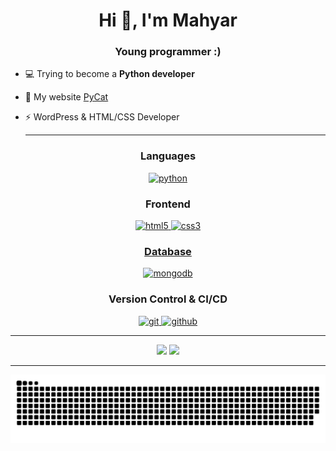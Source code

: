 <h1 align="center">Hi 👋, I'm Mahyar</h1>
<h3 align="center">Young programmer :)</h3>
  
- 💻 Trying to become a **Python developer**

- 🐯 My website <a href="https://pycat.ir">PyCat</a>

- ⚡ WordPress & HTML/CSS Developer 
  
  ---
  
<h3 align="center">Languages</h3>
<p align="center">
  <a href="https://www.python.org/" target="_blank"> 
    <img src="https://cdn.jsdelivr.net/gh/devicons/devicon/icons/python/python-plain-wordmark.svg" height="70" width="70" alt="python"/>
  </a>
  <h3 align="center">Frontend</h3>
  <p align="center">
    <a href="https://www.w3.org/html/" target="_blank"> 
     <img src="https://cdn.jsdelivr.net/gh/devicons/devicon/icons/html5/html5-plain-wordmark.svg" height="60" width="60" alt="html5"/> 
    </a>
    <a href="https://www.w3schools.com/css/" target="_blank">
      <img src="https://cdn.jsdelivr.net/gh/devicons/devicon/icons/css3/css3-plain-wordmark.svg" height="60" width="60" alt="css3"/>
  </p>
  <h3 align="center">Database</h3>
  <p align="center">
    <a href="https://www.mysql.com/" target="_blank"> 
  <img src="https://cdn.jsdelivr.net/gh/devicons/devicon/icons/mysql/mysql-plain-wordmark.svg" height="60" width="60"
        alt="mongodb"/> 
    </a> 
  </p>
  <p>
  <h3 align="center">Version Control & CI/CD</h3>
  <p align="center">
    <a href="https://git-scm.com/" target="_blank">
      <img src="https://cdn.jsdelivr.net/gh/devicons/devicon/icons/git/git-plain-wordmark.svg" height="60" width="60" 
        alt="git"/>
    </a>
    <a href="https://github.com/boshra-irnd" target="_blank">
     <img src="https://cdn.jsdelivr.net/gh/devicons/devicon/icons/github/github-original-wordmark.svg" height="60" width="60" alt="github" />
    </a>
  </p>

  ----
  
  <div align="center">

  [![](https://github-readme-stats.vercel.app/api?username=mhyar-nsi&show_icons=true&theme=tokyonight&hide_border=true&locale=en)](https://github.com/mhyar-nsi)
  [![](https://github-readme-streak-stats.herokuapp.com/?user=mhyar-nsi&theme=tokyonight&hide_border=true&locale=en)](https://github.com/mhyar-nsi)
  </div>
  
  ----
  
  <p align="center">
    <img  src="https://raw.githubusercontent.com/ahmubashshir/ahmubashshir/output/github-contribution-grid-snake.svg"
      alt="example" />
  </p>
